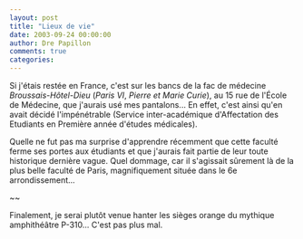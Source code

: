 ```yaml
---
layout: post
title: "Lieux de vie"
date: 2003-09-24 00:00:00
author: Dre Papillon
comments: true
categories: 
---
```



Si j'étais restée en France, c'est sur les bancs de la fac de médecine *Broussais-Hôtel-Dieu* (*Paris VI*, *Pierre et Marie Curie*), au 15 rue de l'École de Médecine, que j'aurais usé mes pantalons...  En effet, c'est ainsi qu'en avait décidé l'impénétrable  (Service inter-académique d'Affectation des Etudiants en Première année d'études médicales).

Quelle ne fut pas ma surprise d'apprendre récemment que cette faculté ferme ses portes aux étudiants et que j'aurais fait partie de leur toute historique dernière vague.  Quel dommage, car il s'agissait sûrement là de la plus belle faculté de Paris, magnifiquement située dans le 6e arrondissement...

~~

Finalement, je serai plutôt venue hanter les sièges orange du mythique amphithéâtre P-310...  C'est pas plus mal.
